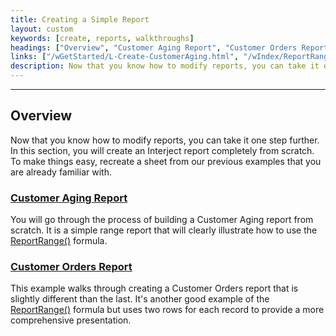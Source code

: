 ```yaml
---
title: Creating a Simple Report
layout: custom
keywords: [create, reports, walkthroughs]
headings: ["Overview", "Customer Aging Report", "Customer Orders Report"]
links: ["/wGetStarted/L-Create-CustomerAging.html", "/wIndex/ReportRange.html", "/wGetStarted/L-Create-CustomerOrders.html", "/wIndex/ReportRange.html"]
description: Now that you know how to modify reports, you can take it one step further. In this section, you will create an Interject report completely from scratch. To make things easy, recreate a sheet from our previous examples that you are already familiar with. 
---
```

* * *

##  Overview

Now that you know how to modify reports, you can take it one step further. In this section, you will create an Interject report completely from scratch. To make things easy, recreate a sheet from our previous examples that you are already familiar with. 

### [Customer Aging Report](/wGetStarted/L-Create-CustomerAging.html)

You will go through the process of building a Customer Aging report from scratch. It is a simple range report that will clearly illustrate how to use the  [ReportRange()](/wIndex/ReportRange.html) formula. 

### [Customer Orders Report](/wGetStarted/L-Create-CustomerOrders.html)

This example walks through creating a Customer Orders report that is slightly different than the last. It's another good example of  the  [ReportRange()](/wIndex/ReportRange.html) formula but uses two rows for each record to provide a more comprehensive presentation. 


